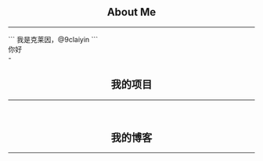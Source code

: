 <style>
  .me{
    display: flex;
  }
</style>

<!-- 背景图 -->
<br />
<br />
<!-- <img align="right" alt="GIF" src="./assets/bg.png" width="400"/> -->

<!-- 关于我 -->
<h2 height="200px" align="center">About Me</h2>
<hr>
```
我是克莱因，@9claiyin
```
<div class="me">
  <div>
      <div>你好</div>
      <div></div>
      <div></div>
      <div></div>
      <div></div>
      <div></div>
- 
  </div>
  <div><img src="https://gd-hbimg.huaban.com/04756ef7d5b642728a46c87f716b2c2166f7349e34f0b-DpxkCx_fw658webp" alt=""></div>
</div>




<h2 height="200px" align="center">我的项目</h2>
<hr>
<br />



<h2 height="200px" align="center">我的博客 </h2>
<hr>
<br />
